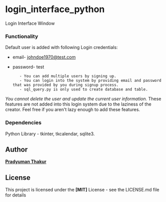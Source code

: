 # login_interface_python

Login Interface Window

### Functionality

Default user is added with following Login credentials:
* email- johndoe1970@test.com
* password- test


		 - You can add multiple users by signing up.
		 - You can login into the system by providing email and password that was provided by you during signup process.
		 - sql_query.py is only used to create database and table.

*You cannot delete the user and update the current user information.*
These features are not added into this login system due to the laziness of the creator. Feel free if you aren't lazy enough to add these features.

### Dependencies

Python Library - tkinter, tkcalendar, sqlite3.

## Author

__[Pradyuman Thakur](https://github.com/PradyumanThakur)__

## License

This project is licensed under the __[MIT]__ License - see the LICENSE.md file for details






 
